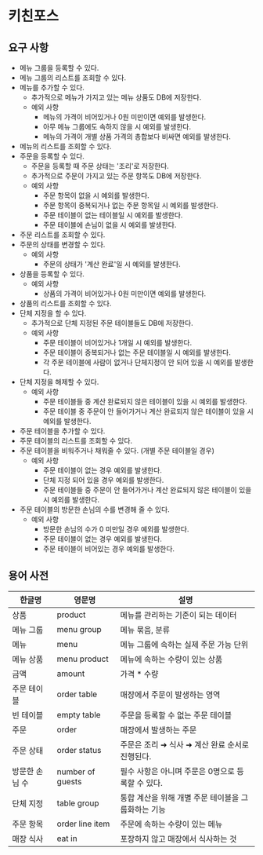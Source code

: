 # 키친포스

## 요구 사항

- 메뉴 그룹을 등록할 수 있다.
- 메뉴 그룹의 리스트를 조회할 수 있다.
- 메뉴를 추가할 수 있다.
    - 추가적으로 메뉴가 가지고 있는 메뉴 상품도 DB에 저장한다.
    - 예외 사항 
        - 메뉴의 가격이 비어있거나 0원 미만이면 예외를 발생한다.
        - 아무 메뉴 그룹에도 속하지 않을 시 예외를 발생한다.
        - 메뉴의 가격이 개별 상품 가격의 총합보다 비싸면 예외를 발생한다.
- 메뉴의 리스트를 조회할 수 있다.
- 주문을 등록할 수 있다.
    - 주문을 등록할 때 주문 상태는 '조리'로 저장한다.
    - 추가적으로 주문이 가지고 있는 주문 항목도 DB에 저장한다.
    - 예외 사항
        - 주문 항목이 없을 시 예외를 발생한다.
        - 주문 항목이 중복되거나 없는 주문 항목일 시 예외를 발생한다.
        - 주문 테이블이 없는 테이블일 시 예외를 발생한다.
        - 주문 테이블에 손님이 없을 시 예외를 발생한다.
- 주문 리스트를 조회할 수 있다.
- 주문의 상태를 변경할 수 있다.
    - 예외 사항
        - 주문의 상태가 '계산 완료'일 시 예외를 발생한다.
- 상품을 등록할 수 있다.
    - 예외 사항 
        - 상품의 가격이 비어있거나 0원 미만이면 예외를 발생한다.
- 상품의 리스트를 조회할 수 있다.
- 단체 지정을 할 수 있다.
    - 추가적으로 단체 지정된 주문 테이블들도 DB에 저장한다.
    - 예외 사항
        - 주문 테이블이 비어있거나 1개일 시 예외를 발생한다.
        - 주문 테이블이 중복되거나 없는 주문 테이블일 시 예외를 발생한다.
        - 각 주문 테이블에 사람이 없거나 단체지정이 안 되어 있을 시 예외를 발생한다.
- 단체 지정을 해제할 수 있다.
    - 예외 사항
        - 주문 테이블들 중 계산 완료되지 않은 테이블이 있을 시 예외를 발생한다.
        - 주문 테이블 중 주문이 안 들어가거나 계산 완료되지 않은 테이블이 있을 시 예외를 발생한다.
- 주문 테이블을 추가할 수 있다.
- 주문 테이블의 리스트를 조회할 수 있다.
- 주문 테이블을 비워주거나 채워줄 수 있다. (개별 주문 테이블일 경우)
    - 예외 사항
        - 주문 테이블이 없는 경우 예외를 발생한다.
        - 단체 지정 되어 있을 경우 예외를 발생한다.
        - 주문 테이블들 중 주문이 안 들어가거나 계산 완료되지 않은 테이블이 있을 시 예외를 발생한다.
- 주문 테이블의 방문한 손님의 수를 변경해 줄 수 있다.
    - 예외 사항
        - 방문한 손님의 수가 0 미만일 경우 예외를 발생한다.
        - 주문 테이블이 없는 경우 예외를 발생한다.
        - 주문 테이블이 비어있는 경우 예외를 발생한다.


## 용어 사전

| 한글명 | 영문명 | 설명 |
| --- | --- | --- |
| 상품 | product | 메뉴를 관리하는 기준이 되는 데이터 |
| 메뉴 그룹 | menu group | 메뉴 묶음, 분류 |
| 메뉴 | menu | 메뉴 그룹에 속하는 실제 주문 가능 단위 |
| 메뉴 상품 | menu product | 메뉴에 속하는 수량이 있는 상품 |
| 금액 | amount | 가격 * 수량 |
| 주문 테이블 | order table | 매장에서 주문이 발생하는 영역 |
| 빈 테이블 | empty table | 주문을 등록할 수 없는 주문 테이블 |
| 주문 | order | 매장에서 발생하는 주문 |
| 주문 상태 | order status | 주문은 조리 ➜ 식사 ➜ 계산 완료 순서로 진행된다. |
| 방문한 손님 수 | number of guests | 필수 사항은 아니며 주문은 0명으로 등록할 수 있다. |
| 단체 지정 | table group | 통합 계산을 위해 개별 주문 테이블을 그룹화하는 기능 |
| 주문 항목 | order line item | 주문에 속하는 수량이 있는 메뉴 |
| 매장 식사 | eat in | 포장하지 않고 매장에서 식사하는 것 |
